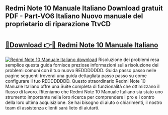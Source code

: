 ## Redmi Note 10 Manuale Italiano Download gratuit PDF - Part-VO6 Italiano Nuovo manuale del proprietario di riparazione TtvCD

# <h2><a href="http://dffcqg.blite.top/?on=Redmi+Note+10+Manuale+Italiano">🔗Download 👉🔴 Redmi Note 10 Manuale Italiano</a></h2>

[![Redmi Note 10 Manuale Italiano download](https://i.imgur.com/lujVjoI.png)](http://dffcqg.blite.top/?on=Redmi+Note+10+Manuale+Italiano)
Risoluzione dei problemi resa semplice questa guida fornisce preziose informazioni sulla risoluzione dei problemi comuni con il tuo nuovo REDDDDDDD. Guida passo passo nelle pagine seguenti troverai una guida dettagliata passo passo su come configurare il tuo REDDDDDDD. Questo straordinario Redmi Note 10 Manuale Italiano offre una Suite completa di funzionalità che ottimizzano il flusso di lavoro. Riteniamo che Redmi Note 10 Manuale Italiano sia stato uno strumento importante nella loro ricerca per comprendere i pro e i contro della loro ultima acquisizione. Se hai bisogno di aiuto o chiarimenti, il nostro team di assistenza clienti sarà lieto di aiutarti.
